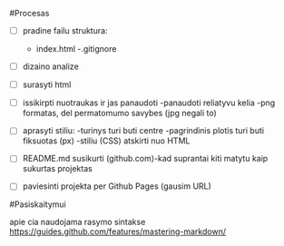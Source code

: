 #Procesas

- [ ] pradine failu struktura:
  - index.html
   -.gitignore
- [ ] dizaino analize
- [ ] surasyti html
- [ ] issikirpti nuotraukas ir jas panaudoti
    -panaudoti reliatyvu kelia
    -png formatas, del permatomumo savybes (jpg negali to)
- [ ] aprasyti stiliu:
    -turinys turi buti centre
    -pagrindinis plotis turi buti fiksuotas (px)
    -stiliu (CSS) atskirti nuo HTML
- [ ] README.md susikurti (github.com)-kad suprantai kiti matytu kaip sukurtas projektas
- [ ] paviesinti projekta per Github Pages (gausim URL)


#Pasiskaitymui

apie cia naudojama rasymo sintakse
https://guides.github.com/features/mastering-markdown/

